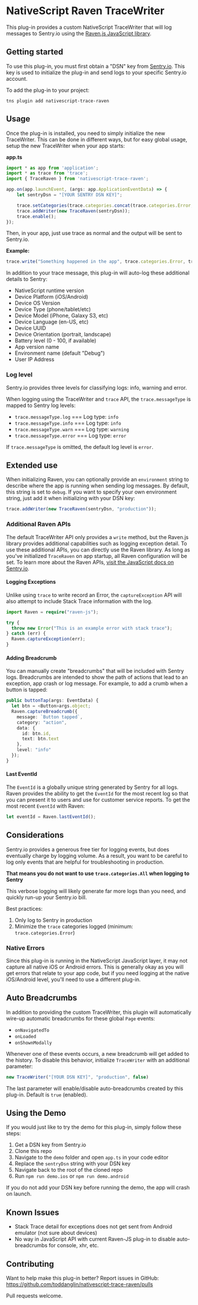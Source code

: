 # NativeScript Raven TraceWriter

This plug-in provides a custom NativeScript TraceWriter that will log messages to Sentry.io using the [Raven.js JavaScript library](https://www.npmjs.com/package/raven-js).

## Getting started

To use this plug-in, you must first obtain a "DSN" key from [Sentry.io](https://sentry.io/welcome/). This key is used to initialize the plug-in and send logs to your specific Sentry.io account.

To add the plug-in to your project:

`tns plugin add nativescript-trace-raven`

## Usage

Once the plug-in is installed, you need to simply initialize the new TraceWriter. This can be done in different ways, but for easy global usage, setup the new TraceWriter when your app starts:

**app.ts**
```typescript
import * as app from 'application';
import * as trace from 'trace';
import { TraceRaven } from 'nativescript-trace-raven';

app.on(app.launchEvent, (args: app.ApplicationEventData) => {
    let sentryDsn = "[YOUR SENTRY DSN KEY]";

    trace.setCategories(trace.categories.concat(trace.categories.Error, trace.categories.Debug));
    trace.addWriter(new TraceRaven(sentryDsn));
    trace.enable();
});
```
Then, in your app, just use trace as normal and the output will be sent to Sentry.io.

**Example:**
```typescript
trace.write("Something happened in the app", trace.categories.Error, trace.messageType.error);
```

In addition to your trace message, this plug-in will auto-log these additional details to Sentry:

- NativeScript runtime version
- Device Platform (iOS/Android)
- Device OS Version
- Device Type (phone/tablet/etc)
- Device Model (iPhone, Galaxy S3, etc)
- Device Language (en-US, etc)
- Device UUID
- Device Orientation (portrait, landscape)
- Battery level (0 - 100, if available)
- App version name
- Environment name (default "Debug")
- User IP Address

### Log level
Sentry.io provides three levels for classifying logs: info, warning and error.

When logging using the TraceWriter and `trace` API, the `trace.messageType` is mapped to Sentry log levels:

- `trace.messageType.log` === Log type: `info`
- `trace.messageType.info` === Log type: `info`
- `trace.messageType.warn` === Log type: `warning`
- `trace.messageType.error` === Log type: `error`

If `trace.messageType` is omitted, the default log level is `error`.

## Extended use

When initializing Raven, you can optionally provide an `environment` string to describe where the app is running when sending log messages. By default, this string is set to `debug`. If you want to specify your own environment string, just add it when initializing with your DSN key:

```typescript
trace.addWriter(new TraceRaven(sentryDsn, "production"));
```

### Additional Raven APIs
The default TraceWriter API only provides a `write` method, but the Raven.js library provides additional capabilities such as logging exception detail. To use these additional APIs, you can directly use the Raven library. As long as you've initialized `TraceRaven` on app startup, all Raven configuration will be set. To learn more about the Raven APIs, [visit the JavaScript docs on Sentry.io](https://docs.sentry.io/clients/javascript/usage/).

#### Logging Exceptions
Unlike using `trace` to write record an Error, the `captureException` API will also attempt to include Stack Trace information with the log.
```typescript
import Raven = require("raven-js");

try { 
  throw new Error("This is an example error with stack trace");
} catch (err) {
  Raven.captureException(err);
}
```

#### Adding Breadcrumb
You can manually create "breadcrumbs" that will be included with Sentry logs. Breadcrumbs are intended to show the path of actions that lead to an exception, app crash or log message. For example, to add a crumb when a button is tapped:

```typescript
public buttonTap(args: EventData) {
  let btn = <Button>args.object;
  Raven.captureBreadcrumb({
    message: `Button tapped`,
    category: "action",
    data: {
      id: btn.id,
      text: btn.text
    },
    level: "info"
  });
}
```

#### Last EventId
The `EventId` is a globally unique string generated by Sentry for all logs. Raven provides the ability to get the `EventId` for the most recent log so that you can present it to users and use for customer service reports. To get the most recent `EventId` with Raven:

```typescript
let eventId = Raven.lastEventId();
```

## Considerations
Sentry.io provides a generous free tier for logging events, but does eventually charge by logging volume. As a result, you want to be careful to log only events that are helpful for troubleshooting in production.

**That means you do not want to use `trace.categories.All` when logging to Sentry**

This verbose logging will likely generate far more logs than you need, and quickly run-up your Sentry.io bill.

Best practices:

1. Only log to Sentry in production
2. Minimize the `trace` categories logged (minimum: `trace.categories.Error`)

### Native Errors
Since this plug-in is running in the NativeScript JavaScript layer, it may not capture all native iOS or Android errors. This is generally okay as you will get errors that relate to your app code, but if you need logging at the native iOS/Android level, you'll need to use a different plug-in.

## Auto Breadcrumbs
In addition to providing the custom TraceWriter, this plugin will automatically wire-up automatic breadcrumbs for these global `Page` events:

- `onNavigatedTo`
- `onLoaded`
- `onShownModally`

Whenever one of these events occurs, a new breadcrumb will get added to the history. To disable this behavior, initialize `TraceWriter` with an additional parameter:

```typescript
new TraceWriter("[YOUR DSN KEY]", "production", false)
```

The last parameter will enable/disable auto-breadcrumbs created by this plug-in. Default is `true` (enabled).

## Using the Demo
If you would just like to try the demo for this plug-in, simply follow these steps:

1. Get a DSN key from Sentry.io
2. Clone this repo
3. Navigate to the `demo` folder and open `app.ts` in your code editor
4. Replace the `sentryDsn` string with your DSN key
5. Navigate back to the root of the cloned repo
6. Run `npm run demo.ios` or `npm run demo.android`

If you do not add your DSN key before running the demo, the app will crash on launch.

## Known Issues

- Stack Trace detail for exceptions does not get sent from Android emulator (not sure about devices)
- No way in JavaScript API with current Raven-JS plug-in to disable auto-breadcrumbs for console, xhr, etc.

## Contributing
Want to help make this plug-in better? Report issues in GitHub:
https://github.com/toddanglin/nativescript-trace-raven/pulls

Pull requests welcome.